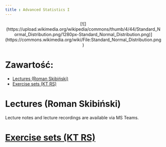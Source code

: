 ```yaml
---
title : Advanced Statistics I
---
```


<center>
[![](https://upload.wikimedia.org/wikipedia/commons/thumb/4/44/Standard_Normal_Distribution.png/1280px-Standard_Normal_Distribution.png)](https://commons.wikimedia.org/wiki/File:Standard_Normal_Distribution.png)
</center>



# Zawartość:

* [Lectures (Roman Skibiński)](#lectures-roman-skibiński)
* [Exercise sets (KT RS)](./000000000pl_inv.html)



# Lectures (Roman Skibiński)

Lecture notes and lecture recordings are available 
via MS Teams.


# [Exercise sets (KT RS)](./000000000pl_inv.html)


